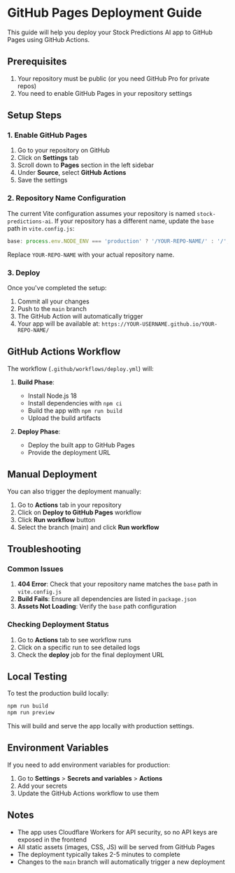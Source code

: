 # GitHub Pages Deployment Guide

This guide will help you deploy your Stock Predictions AI app to GitHub Pages using GitHub Actions.

## Prerequisites

1. Your repository must be public (or you need GitHub Pro for private repos)
2. You need to enable GitHub Pages in your repository settings

## Setup Steps

### 1. Enable GitHub Pages

1. Go to your repository on GitHub
2. Click on **Settings** tab
3. Scroll down to **Pages** section in the left sidebar
4. Under **Source**, select **GitHub Actions**
5. Save the settings

### 2. Repository Name Configuration

The current Vite configuration assumes your repository is named `stock-predictions-ai`. If your repository has a different name, update the `base` path in `vite.config.js`:

```javascript
base: process.env.NODE_ENV === 'production' ? '/YOUR-REPO-NAME/' : '/',
```

Replace `YOUR-REPO-NAME` with your actual repository name.

### 3. Deploy

Once you've completed the setup:

1. Commit all your changes
2. Push to the `main` branch
3. The GitHub Action will automatically trigger
4. Your app will be available at: `https://YOUR-USERNAME.github.io/YOUR-REPO-NAME/`

## GitHub Actions Workflow

The workflow (`.github/workflows/deploy.yml`) will:

1. **Build Phase**:
   - Install Node.js 18
   - Install dependencies with `npm ci`
   - Build the app with `npm run build`
   - Upload the build artifacts

2. **Deploy Phase**:
   - Deploy the built app to GitHub Pages
   - Provide the deployment URL

## Manual Deployment

You can also trigger the deployment manually:

1. Go to **Actions** tab in your repository
2. Click on **Deploy to GitHub Pages** workflow
3. Click **Run workflow** button
4. Select the branch (main) and click **Run workflow**

## Troubleshooting

### Common Issues

1. **404 Error**: Check that your repository name matches the `base` path in `vite.config.js`
2. **Build Fails**: Ensure all dependencies are listed in `package.json`
3. **Assets Not Loading**: Verify the `base` path configuration

### Checking Deployment Status

1. Go to **Actions** tab to see workflow runs
2. Click on a specific run to see detailed logs
3. Check the **deploy** job for the final deployment URL

## Local Testing

To test the production build locally:

```bash
npm run build
npm run preview
```

This will build and serve the app locally with production settings.

## Environment Variables

If you need to add environment variables for production:

1. Go to **Settings** > **Secrets and variables** > **Actions**
2. Add your secrets
3. Update the GitHub Actions workflow to use them

## Notes

- The app uses Cloudflare Workers for API security, so no API keys are exposed in the frontend
- All static assets (images, CSS, JS) will be served from GitHub Pages
- The deployment typically takes 2-5 minutes to complete
- Changes to the `main` branch will automatically trigger a new deployment 